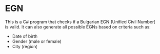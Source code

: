# EGN
This is a C# program that checks if a Bulgarian EGN (Unified Civil Number) is valid.
It can also generate all possible EGNs based on criteria such as:

- Date of birth
- Gender (male or female)
- City (region)
